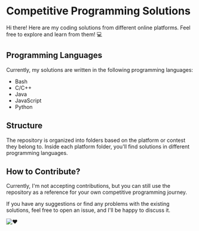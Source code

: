# Competitive Programming Solutions

Hi there! Here are my coding solutions from different online platforms. Feel free to explore and learn from them! 💻

## Programming Languages

Currently, my solutions are written in the following programming languages:

- Bash
- C/C++
- Java
- JavaScript
- Python

## Structure

The repository is organized into folders based on the platform or contest they belong to. Inside each platform folder, you'll find solutions in different programming languages.

## How to Contribute?

Currently, I'm not accepting contributions, but you can still use the repository as a reference for your own competitive programming journey.

If you have any suggestions or find any problems with the existing solutions, feel free to open an issue, and I'll be happy to discuss it.

<!-- Note: It may not explain how the code works because I'm too lazy to write it 👀 -->

![❤️](https://i.imgur.com/DGUrz76.gif)
